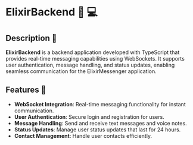 # ElixirBackend :link: :computer:

## Description :page_facing_up:

**ElixirBackend** is a backend application developed with TypeScript that provides real-time messaging capabilities using WebSockets. It supports user authentication, message handling, and status updates, enabling seamless communication for the ElixirMessenger application.

## Features :star2:

- **WebSocket Integration**: Real-time messaging functionality for instant communication.
- **User Authentication**: Secure login and registration for users.
- **Message Handling**: Send and receive text messages and voice notes.
- **Status Updates**: Manage user status updates that last for 24 hours.
- **Contact Management**: Handle user contacts efficiently.

